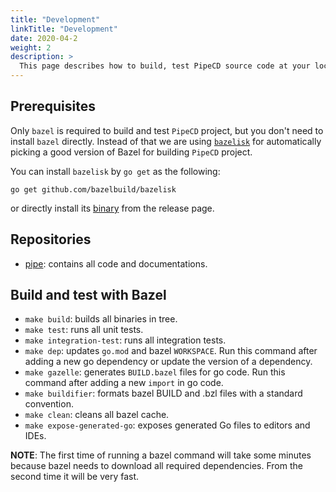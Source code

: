 ```yaml
---
title: "Development"
linkTitle: "Development"
date: 2020-04-2
weight: 2
description: >
  This page describes how to build, test PipeCD source code at your local environment.
---
```


## Prerequisites

Only `bazel` is required to build and test `PipeCD` project, but you don't need to install `bazel` directly.
Instead of that we are using [`bazelisk`](https://github.com/bazelbuild/bazelisk) for automatically picking a good version of Bazel for building `PipeCD` project.

You can install `bazelisk` by `go get` as the following:
```
go get github.com/bazelbuild/bazelisk
```

or directly install its [binary](https://github.com/bazelbuild/bazelisk/releases) from the release page.

## Repositories
- [pipe](https://github.com/kapetanios/pipe): contains all code and documentations.

## Build and test with Bazel

- `make build`: builds all binaries in tree.
- `make test`: runs all unit tests.
- `make integration-test`: runs all integration tests.
- `make dep`: updates `go.mod` and bazel `WORKSPACE`. Run this command after adding a new go dependency or update the version of a dependency.
- `make gazelle`: generates `BUILD.bazel` files for go code. Run this command after adding a new `import` in go code.
- `make buildifier`: formats bazel BUILD and .bzl files with a standard convention.
- `make clean`: cleans all bazel cache.
- `make expose-generated-go`: exposes generated Go files to editors and IDEs.

**NOTE**: The first time of running a bazel command will take some minutes because bazel needs to download all required dependencies. From the second time it will be very fast.
